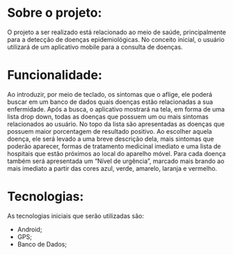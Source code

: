 # Sobre o projeto:
O projeto a ser realizado está relacionado ao meio de saúde, principalmente para a detecção de doenças epidemiológicas. No conceito inicial, o usuário utilizará de um aplicativo mobile para a consulta de doenças. 

# Funcionalidade:
Ao introduzir, por meio de teclado, os sintomas que o aflige, ele poderá buscar em um banco de dados quais doenças estão relacionadas a sua enfermidade. Após a busca, o aplicativo mostrará na tela, em forma de uma lista drop down, todas as doenças que possuem um ou mais sintomas relacionados ao usuário. No topo da lista são apresentadas as doenças que possuem maior porcentagem de resultado positivo. Ao escolher aquela doença, ele será levado a uma breve descrição dela, mais sintomas que poderão aparecer, formas de tratamento medicinal imediato e uma lista de hospitais que estão próximos ao local do aparelho móvel. Para cada doença também será apresentada um “Nível de urgência”, marcado mais brando ao mais imediato a partir das cores azul, verde, amarelo, laranja e vermelho.

# Tecnologias:
As tecnologias iniciais que serão utilizadas são:
- Android;
- GPS;
- Banco de Dados;

